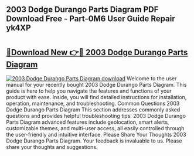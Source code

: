 ## 2003 Dodge Durango Parts Diagram PDF Download Free - Part-0M6 User Guide Repair yk4XP

# <h2><a href="http://dfkbzx.blite.top/?on=2003+Dodge+Durango+Parts+Diagram">🔗Download New 👉🔴 2003 Dodge Durango Parts Diagram</a></h2>

[![2003 Dodge Durango Parts Diagram download](https://i.imgur.com/lujVjoI.png)](http://dfkbzx.blite.top/?on=2003+Dodge+Durango+Parts+Diagram)
Welcome to the user manual for your recently bought 2003 Dodge Durango Parts Diagram. This guide is here to help you navigate the features and functions of your product with ease. Inside, you will find detailed instructions for installation, operation, maintenance, and troubleshooting. Common Questions 2003 Dodge Durango Parts Diagram This section addresses commonly asked questions and provides helpful troubleshooting tips. 2003 Dodge Durango Parts Diagram advanced features include geolocation, smart alerts, customizable themes, and multi-user access, all easily controlled through the user-friendly and intuitive interface. Please Share Your Thoughts 2003 Dodge Durango Parts Diagram. Your feedback is invaluable to us. Please share your thoughts and suggestions.
